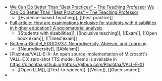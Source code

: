- [We Can Do Better Than "Best Practices" – The Teaching Professor](https://www.teachingprofessor.com/topics/teaching-strategies/we-can-do-better-than-best-practices/)
  [We Can Do Better Than "Best Practices" – The Teaching Professor](https://www.teachingprofessor.com/topics/teaching-strategies/we-can-do-better-than-best-practices/)
	- [[Evidence-based Teaching]], [[best practice]]
- [Full article: How are examinations inclusive for students with disabilities in higher education? A sociomaterial analysis](https://www.tandfonline.com/doi/full/10.1080/02602938.2022.2077910)
	- [[Students with disabilities]], [[Inclusive teaching]], [[Exam]], [[Open book exam]], [[Timed exam]]
- [Bottema-Beutel_EDUC9737: Neurodiversity, Ableism, and Learning](https://docs.google.com/document/d/1bdCqN6cOuKBU_RaPFr7ZQeVNH8vlRQWNgtajLw87WG0/mobilebasic)
	- [[Neurodiversity]], [[Ableism]]
- [Plachtaa/VALL-E-X: An open source implementation of Microsoft's VALL-E X zero-shot TTS model. Demo is available in https://plachtaa.github.io](https://github.com/Plachtaa/VALL-E-X)
	- [[Open LLM]], [[Text-to-speech]], [[Voice]], [[Open source]]
-